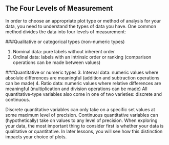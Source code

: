 ## The Four Levels of Measurement
In order to choose an appropriate plot type or method of analysis for your data, you need to understand the types of data you have. One common method divides the data into four levels of measurement:

###Qualitative or categorical types (non-numeric types)
1. Nominal data: pure labels without inherent order
2. Ordinal data: labels with an intrinsic order or ranking (comparison operations can be made between values)

###Quantitative or numeric types
3. Interval data: numeric values where absolute differences are meaningful (addition and subtraction operations can be made)
4. Ratio data: numeric values where relative differences are meaningful (multiplication and division operations can be made)
All quantitative-type variables also come in one of two varieties: discrete and continuous.

Discrete quantitative variables can only take on a specific set values at some maximum level of precision.
Continuous quantitative variables can (hypothetically) take on values to any level of precision.
When exploring your data, the most important thing to consider first is whether your data is qualitative or quantitative. In later lessons, you will see how this distinction impacts your choice of plots.